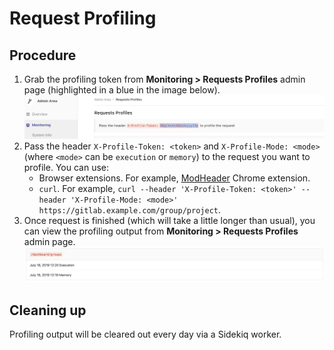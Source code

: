 # Request Profiling

## Procedure

1. Grab the profiling token from **Monitoring > Requests Profiles** admin page
  (highlighted in a blue in the image below).
  ![Profile token](img/request_profiling_token.png)
1. Pass the header `X-Profile-Token: <token>` and `X-Profile-Mode: <mode>`(where `<mode>` can be `execution` or `memory`) to the request you want to profile. You can use:
    - Browser extensions. For example, [ModHeader](https://chrome.google.com/webstore/detail/modheader/idgpnmonknjnojddfkpgkljpfnnfcklj) Chrome extension.
    - `curl`. For example, `curl --header 'X-Profile-Token: <token>' --header 'X-Profile-Mode: <mode>' https://gitlab.example.com/group/project`.
1. Once request is finished (which will take a little longer than usual), you can
  view the profiling output from **Monitoring > Requests Profiles** admin page.
  ![Profiling output](img/request_profile_result.png)

## Cleaning up

Profiling output will be cleared out every day via a Sidekiq worker.
